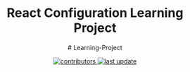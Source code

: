 <!--
The Readme file documents the project description and installation and set up instructions
-->
<!--
Align main heading to the center of the page
-->
<div align="center">
<h1>React Configuration Learning Project</h1> # Learning-Project
<div>
<!-- Badges -->
<p>
<!--
Contributors data, the data is automatically pulled from a graph on Github, follow link to view the contributors graph
-->
 <a href="https://github.com/AndrewIndeche/Learning-Project/graphs/contributors">
    <img src="https://img.shields.io/github/contributors/AndrewIndeche/README.md" alt="contributors" />
  </a>
  <a href="">
    <img src="https://img.shields.io/github/last-commit/AndrewIndeche/README.md" alt="last update" />
  </a>
</p>

